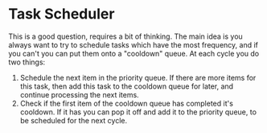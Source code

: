 # Task Scheduler

This is a good question, requires a bit of thinking. The main idea is you always want to try to schedule tasks which have the most frequency, and if you can't you can put them onto a "cooldown" queue. At each cycle you do two things:
1. Schedule the next item in the priority queue. If there are more items for this task, then add this task to the cooldown queue for later, and continue processing the next items.
2. Check if the first item of the cooldown queue has completed it's cooldown. If it has you can pop it off and add it to the priority queue, to be scheduled for the next cycle.